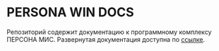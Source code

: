 # PERSONA WIN DOCS

Репозиторий содержит документацию к программному комплексу ПЕРСОНА МИС. 
Развернутая документация доступна по [ссылке](https://personawin-doc.netlify.app/my-docs/1/).